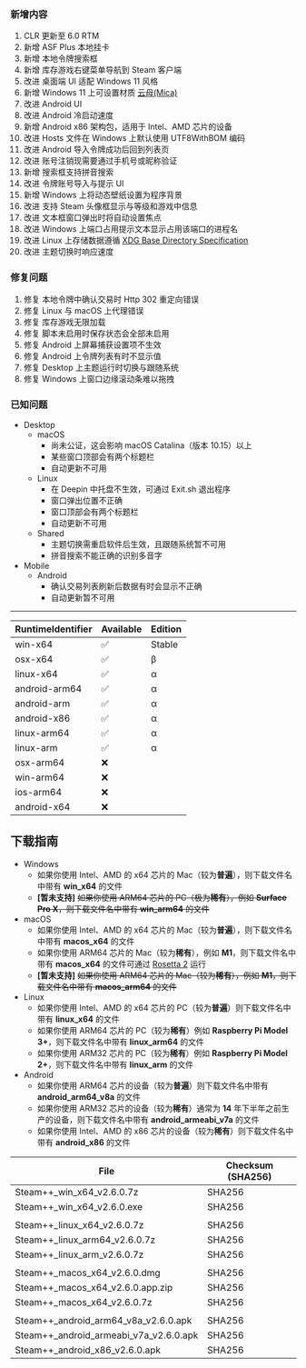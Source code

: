 ### 新增内容
1. CLR 更新至 6.0 RTM
2. 新增 ASF Plus 本地挂卡
3. 新增 本地令牌搜索框
4. 新增 库存游戏右键菜单导航到 Steam 客户端
5. 改进 桌面端 UI 适配 Windows 11 风格
6. 新增 Windows 11 上可设置材质 [云母(Mica)](https://docs.microsoft.com/zh-cn/windows/apps/design/style/mica)
7. 改进 Android UI
8. 改进 Android 冷启动速度
9. 新增 Android x86 架构包，适用于 Intel、AMD 芯片的设备
10. 改进 Hosts 文件在 Windows 上默认使用 UTF8WithBOM 编码
11. 改进 Android 导入令牌成功后回到列表页
12. 改进 账号注销现需要通过手机号或昵称验证
13. 新增 搜索框支持拼音搜索
14. 改进 令牌账号导入与提示 UI
15. 新增 Windows 上将动态壁纸设置为程序背景
16. 改进 支持 Steam 头像框显示与等级和游戏中信息
17. 改进 文本框窗口弹出时将自动设置焦点
18. 改进 Windows 上端口占用提示文本显示占用该端口的进程名
19. 改进 Linux 上存储数据遵循 [XDG Base Directory Specification](https://specifications.freedesktop.org/basedir-spec/basedir-spec-latest.html)
20. 改进 主题切换时响应速度

### 修复问题
1. 修复 本地令牌中确认交易时 Http 302 重定向错误
2. 修复 Linux 与 macOS 上代理错误
3. 修复 库存游戏无限加载
4. 修复 脚本未启用时保存状态会全部未启用
5. 修复 Android 上屏幕捕获设置项不生效
6. 修复 Android 上令牌列表有时不显示值
7. 修复 Desktop 上主题运行时切换与跟随系统
8. 修复 Windows 上窗口边缘滚动条难以拖拽

### 已知问题
- Desktop 
	- macOS
		- 尚未公证，这会影响 macOS Catalina（版本 10.15）以上
		- 某些窗口顶部会有两个标题栏
		- 自动更新不可用
	- Linux
		- 在 Deepin 中托盘不生效，可通过 Exit.sh 退出程序
		- 窗口弹出位置不正确
		- 窗口顶部会有两个标题栏
		- 自动更新不可用
	- Shared
		- 主题切换需重启软件后生效，且跟随系统暂不可用
		- 拼音搜索不能正确的识别多音字
- Mobile
	- Android
		- 确认交易列表刷新后数据有时会显示不正确
		- 自动更新暂不可用

***

|  RuntimeIdentifier  |  Available  |  Edition  |
|  ----  |  ----  |  ----  |
| win-x64  | ✅ | Stable |
| osx-x64  | ✅ | β |
| linux-x64  | ✅ | α |
| android-arm64  | ✅ | α |
| android-arm  | ✅ | α |
| android-x86  | ✅ | α |
| linux-arm64  | ✅ | α |
| linux-arm  | ✅ | α |
| osx-arm64  | ❌ |  |
| win-arm64  | ❌ |  |
| ios-arm64  | ❌ |  |
| android-x64  | ❌ |  |

## 下载指南
- Windows
	- 如果你使用 Intel、AMD 的 x64 芯片的 Mac（较为**普遍**），则下载文件名中带有 **win_x64** 的文件
	- **[暂未支持]** ~~如果你使用 ARM64 芯片的 PC（极为**稀有**），例如 **Surface Pro X**，则下载文件名中带有 **win_arm64** 的文件~~
- macOS
	- 如果你使用 Intel、AMD 的 x64 芯片的 Mac（较为**普遍**），则下载文件名中带有 **macos_x64** 的文件
	- 如果你使用 ARM64 芯片的 Mac（较为**稀有**），例如 **M1**，则下载文件名中带有 **macos_x64** 的文件可通过 [Rosetta 2](https://support.apple.com/zh-cn/HT211861) 运行
	- **[暂未支持]** ~~如果你使用 ARM64 芯片的 Mac（较为**稀有**），例如 **M1**，则下载文件名中带有 **macos_arm64** 的文件~~
- Linux
	- 如果你使用 Intel、AMD 的 x64 芯片的 PC（较为**普遍**）则下载文件名中带有 **linux_x64** 的文件
	- 如果你使用 ARM64 芯片的 PC（较为**稀有**）例如 **Raspberry Pi Model 3+**，则下载文件名中带有 **linux_arm64** 的文件
	- 如果你使用 ARM32 芯片的 PC（较为**稀有**）例如 **Raspberry Pi Model 2+**，则下载文件名中带有 **linux_arm** 的文件
- Android
	- 如果你使用 ARM64 芯片的设备（较为**普遍**）则下载文件名中带有 **android_arm64_v8a** 的文件
	- 如果你使用 ARM32 芯片的设备（较为**稀有**）通常为 **14** 年下半年之前生产的设备，则下载文件名中带有 **android_armeabi_v7a** 的文件
	- 如果你使用 Intel、AMD 的 x86 芯片的设备（较为**稀有**）则下载文件名中带有 **android_x86** 的文件

|  File  | Checksum (SHA256)  |
|  ----  |  ----  |
| Steam++_win_x64_v2.6.0.7z  | SHA256 |
| Steam++_win_x64_v2.6.0.exe  | SHA256 |
| | |
| Steam++_linux_x64_v2.6.0.7z  | SHA256 |
| Steam++_linux_arm64_v2.6.0.7z  | SHA256 |
| Steam++_linux_arm_v2.6.0.7z  | SHA256 |
| | |
| Steam++_macos_x64_v2.6.0.dmg  | SHA256 |
| Steam++_macos_x64_v2.6.0.app.zip  | SHA256 |
| Steam++_macos_x64_v2.6.0.7z  | SHA256 |
| | |
| Steam++_android_arm64_v8a_v2.6.0.apk  | SHA256 |
| Steam++_android_armeabi_v7a_v2.6.0.apk  | SHA256 |
| Steam++_android_x86_v2.6.0.apk  | SHA256 |

<!-- ***

由于程序体积较大，推荐从 [官网 https://steampp.net](https://steampp.net) 中下载 -->
